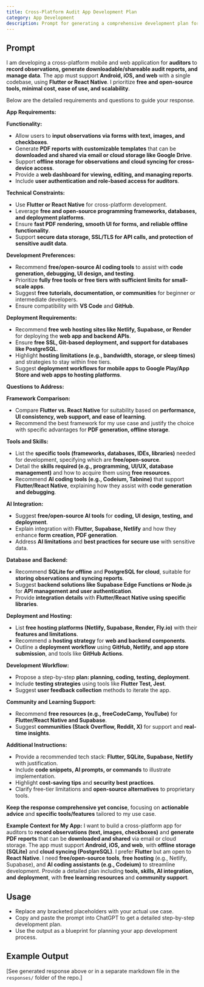 ```yaml
---
title: Cross-Platform Audit App Development Plan
category: App Development
description: Prompt for generating a comprehensive development plan for a free, cross-platform mobile and web app for auditors using open-source tools and AI coding assistants.
---
```


## Prompt

I am developing a cross-platform mobile and web application for **auditors** to **record observations, generate downloadable/shareable audit reports, and manage data**. The app must support **Android, iOS, and web** with a single codebase, using **Flutter or React Native**. I prioritize **free and open-source tools, minimal cost, ease of use, and scalability**.

Below are the detailed requirements and questions to guide your response.

**App Requirements:**

**Functionality:**
- Allow users to **input observations via forms with text, images, and checkboxes**.
- Generate **PDF reports with customizable templates** that can be **downloaded and shared via email or cloud storage like Google Drive**.
- Support **offline storage for observations and cloud syncing for cross-device access**.
- Provide a **web dashboard for viewing, editing, and managing reports**.
- Include **user authentication and role-based access for auditors**.

**Technical Constraints:**
- Use **Flutter or React Native** for cross-platform development.
- Leverage **free and open-source programming frameworks, databases, and deployment platforms**.
- Ensure **fast PDF rendering, smooth UI for forms, and reliable offline functionality**.
- Support **secure data storage, SSL/TLS for API calls, and protection of sensitive audit data**.

**Development Preferences:**
- Recommend **free/open-source AI coding tools** to assist with **code generation, debugging, UI design, and testing**.
- Prioritize **fully free tools or free tiers with sufficient limits for small-scale apps**.
- Suggest **free tutorials, documentation, or communities** for beginner or intermediate developers.
- Ensure compatibility with **VS Code** and **GitHub**.

**Deployment Requirements:**
- Recommend **free web hosting sites like Netlify, Supabase, or Render** for deploying the **web app and backend APIs**.
- Ensure **free SSL, Git-based deployment, and support for databases like PostgreSQL**.
- Highlight **hosting limitations (e.g., bandwidth, storage, or sleep times)** and strategies to stay within free tiers.
- Suggest **deployment workflows for mobile apps to Google Play/App Store and web apps to hosting platforms**.

**Questions to Address:**

**Framework Comparison:**
- Compare **Flutter vs. React Native** for suitability based on **performance, UI consistency, web support, and ease of learning**.
- Recommend the best framework for my use case and justify the choice with specific advantages for **PDF generation, offline storage**.

**Tools and Skills:**
- List the **specific tools (frameworks, databases, IDEs, libraries)** needed for development, specifying which are **free/open-source**.
- Detail the **skills required (e.g., programming, UI/UX, database management)** and how to acquire them using **free resources**.
- Recommend **AI coding tools (e.g., Codeium, Tabnine)** that support **Flutter/React Native**, explaining how they assist with **code generation and debugging**.

**AI Integration:**
- Suggest **free/open-source AI tools** for **coding, UI design, testing, and deployment**.
- Explain integration with **Flutter, Supabase, Netlify** and how they enhance **form creation, PDF generation**.
- Address **AI limitations** and **best practices for secure use** with sensitive data.

**Database and Backend:**
- Recommend **SQLite for offline** and **PostgreSQL for cloud**, suitable for **storing observations and syncing reports**.
- Suggest **backend solutions like Supabase Edge Functions or Node.js** for **API management and user authentication**.
- Provide **integration details** with **Flutter/React Native using specific libraries**.

**Deployment and Hosting:**
- List **free hosting platforms (Netlify, Supabase, Render, Fly.io)** with their **features and limitations**.
- Recommend a **hosting strategy** for **web and backend components**.
- Outline a **deployment workflow** using **GitHub, Netlify, and app store submission**, and tools like **GitHub Actions**.

**Development Workflow:**
- Propose a step-by-step **plan: planning, coding, testing, deployment**.
- Include **testing strategies** using tools like **Flutter Test, Jest**.
- Suggest **user feedback collection** methods to iterate the app.

**Community and Learning Support:**
- Recommend **free resources (e.g., freeCodeCamp, YouTube)** for **Flutter/React Native and Supabase**.
- Suggest **communities (Stack Overflow, Reddit, X)** for support and **real-time insights**.

**Additional Instructions:**
- Provide a recommended tech stack: **Flutter, SQLite, Supabase, Netlify** with justification.
- Include **code snippets, AI prompts, or commands** to illustrate implementation.
- Highlight **cost-saving tips** and **security best practices**.
- Clarify free-tier limitations and **open-source alternatives** to proprietary tools.

**Keep the response comprehensive yet concise**, focusing on **actionable advice** and **specific tools/features** tailored to my use case.

**Example Context for My App:**
I want to build a cross-platform app for auditors to **record observations (text, images, checkboxes)** and **generate PDF reports** that can be **downloaded and shared** via email or cloud storage. The app must support **Android, iOS, and web**, with **offline storage (SQLite)** and **cloud syncing (PostgreSQL)**. I prefer **Flutter** but am open to **React Native**. I need **free/open-source tools**, **free hosting** (e.g., Netlify, Supabase), and **AI coding assistants (e.g., Codeium)** to streamline development. Provide a detailed plan including **tools, skills, AI integration, and deployment**, with **free learning resources** and **community support**.

## Usage
- Replace any bracketed placeholders with your actual use case.
- Copy and paste the prompt into ChatGPT to get a detailed step-by-step development plan.
- Use the output as a blueprint for planning your app development process.

## Example Output
[See generated response above or in a separate markdown file in the `responses/` folder of the repo.]
